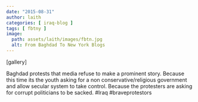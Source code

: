 ```yaml
---
date: "2015-08-31"
author: laith
categories: [ iraq-blog ]
tags: [ fbtny ]
image:
  path: assets/laith/images/fbtn.jpg
  alt: From Baghdad To New York Blogs
---
```


\[gallery\]

Baghdad protests that media refuse to make a prominent story. Because this time its the youth asking for a non conservative/religious government and allow secular system to take control. Because the protesters are asking for corrupt politicians to be sacked. #Iraq #braveprotestors
